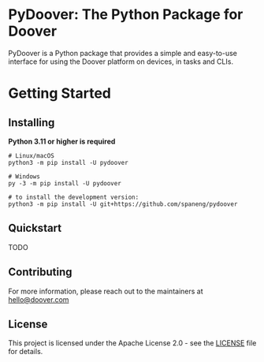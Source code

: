 # PyDoover: The Python Package for Doover

PyDoover is a Python package that provides a simple and easy-to-use interface for using the Doover platform on devices, in tasks and CLIs.

# Getting Started

## Installing
**Python 3.11 or higher is required**

```shell
# Linux/macOS
python3 -m pip install -U pydoover

# Windows
py -3 -m pip install -U pydoover

# to install the development version:
python3 -m pip install -U git+https://github.com/spaneng/pydoover
```

## Quickstart

TODO

## Contributing

For more information, please reach out to the maintainers at hello@doover.com

## License

This project is licensed under the Apache License 2.0 - see the [LICENSE](LICENSE) file for details.